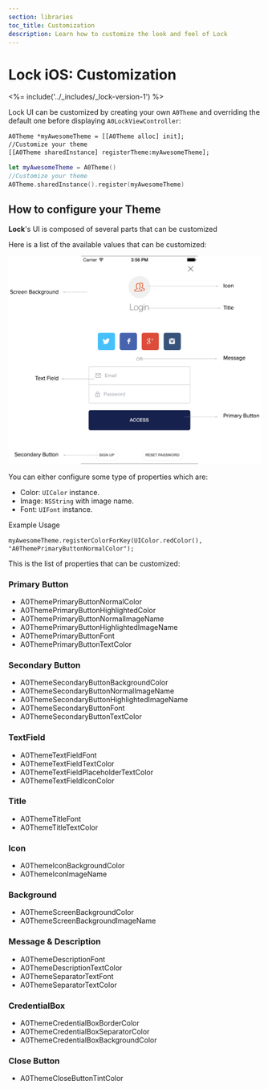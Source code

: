 ```yaml
---
section: libraries
toc_title: Customization
description: Learn how to customize the look and feel of Lock
---
```


# Lock iOS: Customization

<%= include('../_includes/_lock-version-1') %>

Lock UI can be customized by creating your own `A0Theme` and overriding the default one before displaying `A0LockViewController`:

```objc
A0Theme *myAwesomeTheme = [[A0Theme alloc] init];
//Customize your theme
[[A0Theme sharedInstance] registerTheme:myAwesomeTheme];
```
```swift
let myAwesomeTheme = A0Theme()
//Customize your theme
A0Theme.sharedInstance().register(myAwesomeTheme)
```

## How to configure your Theme

**Lock**'s UI is composed of several parts that can be customized

Here is a list of the available values that can be customized:

![](/media/articles/libraries/lock-ios/customization/Lock-UI-Parts.png)

You can either configure some type of properties which are:

* Color: `UIColor` instance.
* Image: `NSString` with image name.
* Font: `UIFont` instance.

Example Usage

```
myAwesomeTheme.registerColorForKey(UIColor.redColor(), "A0ThemePrimaryButtonNormalColor");
```

This is the list of properties that can be customized:

### Primary Button
* A0ThemePrimaryButtonNormalColor
* A0ThemePrimaryButtonHighlightedColor
* A0ThemePrimaryButtonNormalImageName
* A0ThemePrimaryButtonHighlightedImageName
* A0ThemePrimaryButtonFont
* A0ThemePrimaryButtonTextColor

### Secondary Button
* A0ThemeSecondaryButtonBackgroundColor
* A0ThemeSecondaryButtonNormalImageName
* A0ThemeSecondaryButtonHighlightedImageName
* A0ThemeSecondaryButtonFont
* A0ThemeSecondaryButtonTextColor

### TextField
* A0ThemeTextFieldFont
* A0ThemeTextFieldTextColor
* A0ThemeTextFieldPlaceholderTextColor
* A0ThemeTextFieldIconColor

### Title
* A0ThemeTitleFont
* A0ThemeTitleTextColor

### Icon
* A0ThemeIconBackgroundColor
* A0ThemeIconImageName

### Background
* A0ThemeScreenBackgroundColor
* A0ThemeScreenBackgroundImageName

### Message & Description
* A0ThemeDescriptionFont
* A0ThemeDescriptionTextColor
* A0ThemeSeparatorTextFont
* A0ThemeSeparatorTextColor

### CredentialBox
* A0ThemeCredentialBoxBorderColor
* A0ThemeCredentialBoxSeparatorColor
* A0ThemeCredentialBoxBackgroundColor

### Close Button
* A0ThemeCloseButtonTintColor

